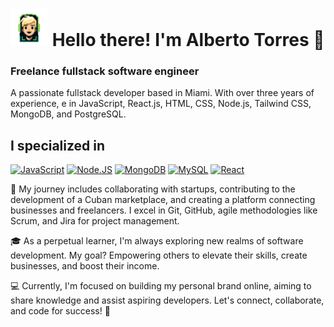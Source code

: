 # <img src=https://raw.githubusercontent.com/AlbeTorres/AlbeTorres/main/albedev_logo.webp width=60px height=60px style="padding: 0px"/> Hello there! I'm Alberto Torres 👋

### Freelance fullstack software engineer

A passionate fullstack developer based in Miami. With over three years of experience, e in JavaScript, React.js, HTML, CSS, Node.js, Tailwind CSS, MongoDB, and PostgreSQL.

## I specialized in
[![JavaScript](https://img.shields.io/badge/JavaScript-F7DF1E?style=for-the-badge&logo=javascript&logoColor=white&labelColor=101010)]()
[![Node.JS](https://img.shields.io/badge/Node.JS-339933?style=for-the-badge&logo=node.js&logoColor=white&labelColor=101010)]()
[![MongoDB](https://img.shields.io/badge/MongoDB-47A248?style=for-the-badge&logo=mongodb&logoColor=white&labelColor=101010)]()
[![MySQL](https://img.shields.io/badge/MySQL-4479A1?style=for-the-badge&logo=mysql&logoColor=white&labelColor=101010)]()
[![React](https://img.shields.io/badge/React.JS-4479A1?style=for-the-badge&logo=mysql&logoColor=white&labelColor=101010)]()

🚀 My journey includes collaborating with startups, contributing to the development of a Cuban marketplace, and creating a platform connecting businesses and freelancers. I excel in Git, GitHub, agile methodologies like Scrum, and Jira for project management.

🎓 As a perpetual learner, I'm always exploring new realms of software development. My goal? Empowering others to elevate their skills, create businesses, and boost their income.

💻 Currently, I'm focused on building my personal brand online, aiming to share knowledge and assist aspiring developers. Let's connect, collaborate, and code for success! 🚀

